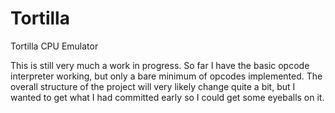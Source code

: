 # Tortilla
Tortilla CPU Emulator

This is still very much a work in progress. So far I have the basic opcode interpreter working, but only a bare minimum of opcodes implemented. 
The overall structure of the project will very likely change quite a bit, but I wanted to get what I had committed early so I could get some 
eyeballs on it.


